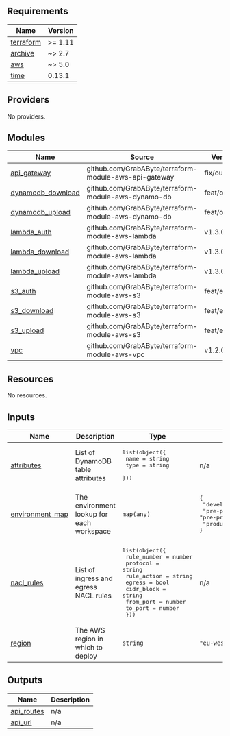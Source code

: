 <!-- BEGIN_TF_DOCS -->
## Requirements

| Name | Version |
|------|---------|
| <a name="requirement_terraform"></a> [terraform](#requirement\_terraform) | >= 1.11 |
| <a name="requirement_archive"></a> [archive](#requirement\_archive) | ~> 2.7 |
| <a name="requirement_aws"></a> [aws](#requirement\_aws) | ~> 5.0 |
| <a name="requirement_time"></a> [time](#requirement\_time) | 0.13.1 |

## Providers

No providers.

## Modules

| Name | Source | Version |
|------|--------|---------|
| <a name="module_api_gateway"></a> [api\_gateway](#module\_api\_gateway) | github.com/GrabAByte/terraform-module-aws-api-gateway | fix/outputs |
| <a name="module_dynamodb_download"></a> [dynamodb\_download](#module\_dynamodb\_download) | github.com/GrabAByte/terraform-module-aws-dynamo-db | feat/outputs |
| <a name="module_dynamodb_upload"></a> [dynamodb\_upload](#module\_dynamodb\_upload) | github.com/GrabAByte/terraform-module-aws-dynamo-db | feat/outputs |
| <a name="module_lambda_auth"></a> [lambda\_auth](#module\_lambda\_auth) | github.com/GrabAByte/terraform-module-aws-lambda | v1.3.0 |
| <a name="module_lambda_download"></a> [lambda\_download](#module\_lambda\_download) | github.com/GrabAByte/terraform-module-aws-lambda | v1.3.0 |
| <a name="module_lambda_upload"></a> [lambda\_upload](#module\_lambda\_upload) | github.com/GrabAByte/terraform-module-aws-lambda | v1.3.0 |
| <a name="module_s3_auth"></a> [s3\_auth](#module\_s3\_auth) | github.com/GrabAByte/terraform-module-aws-s3 | feat/extend |
| <a name="module_s3_download"></a> [s3\_download](#module\_s3\_download) | github.com/GrabAByte/terraform-module-aws-s3 | feat/extend |
| <a name="module_s3_upload"></a> [s3\_upload](#module\_s3\_upload) | github.com/GrabAByte/terraform-module-aws-s3 | feat/extend |
| <a name="module_vpc"></a> [vpc](#module\_vpc) | github.com/GrabAByte/terraform-module-aws-vpc | v1.2.0 |

## Resources

No resources.

## Inputs

| Name | Description | Type | Default | Required |
|------|-------------|------|---------|:--------:|
| <a name="input_attributes"></a> [attributes](#input\_attributes) | List of DynamoDB table attributes | <pre>list(object({<br/>    name = string<br/>    type = string<br/>  }))</pre> | n/a | yes |
| <a name="input_environment_map"></a> [environment\_map](#input\_environment\_map) | The environment lookup for each workspace | `map(any)` | <pre>{<br/>  "development": "development",<br/>  "pre-production": "pre-production",<br/>  "production": "production"<br/>}</pre> | no |
| <a name="input_nacl_rules"></a> [nacl\_rules](#input\_nacl\_rules) | List of ingress and egress NACL rules | <pre>list(object({<br/>    rule_number = number<br/>    protocol    = string<br/>    rule_action = string<br/>    egress      = bool<br/>    cidr_block  = string<br/>    from_port   = number<br/>    to_port     = number<br/>  }))</pre> | n/a | yes |
| <a name="input_region"></a> [region](#input\_region) | The AWS region in which to deploy | `string` | `"eu-west-2"` | no |

## Outputs

| Name | Description |
|------|-------------|
| <a name="output_api_routes"></a> [api\_routes](#output\_api\_routes) | n/a |
| <a name="output_api_url"></a> [api\_url](#output\_api\_url) | n/a |
<!-- END_TF_DOCS -->